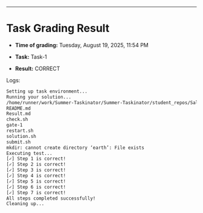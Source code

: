 
---
# Task Grading Result

- **Time of grading:** Tuesday, August 19, 2025, 11:54 PM

- **Task:** Task-1

- **Result:** CORRECT


Logs:
```bash
Setting up task environment...
Running your solution...
/home/runner/work/Summer-Taskinator/Summer-Taskinator/student_repos/Salmaali25/Task-1
README.md
Result.md
check.sh
gate-1
restart.sh
solution.sh
submit.sh
mkdir: cannot create directory ‘earth’: File exists
Executing test...
[✓] Step 1 is correct!
[✓] Step 2 is correct!
[✓] Step 3 is correct!
[✓] Step 4 is correct!
[✓] Step 5 is correct!
[✓] Step 6 is correct!
[✓] Step 7 is correct!
All steps completed successfully!
Cleaning up...
```
